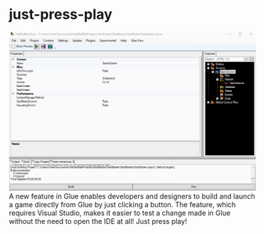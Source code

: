 # just-press-play

&#x20; ![playbutton](../media/2016-04-playbutton.gif) A new feature in Glue enables developers and designers to build and launch a game directly from Glue by just clicking a button. The feature, which requires Visual Studio, makes it easier to test a change made in Glue without the need to open the IDE at all! Just press play! &#x20;
